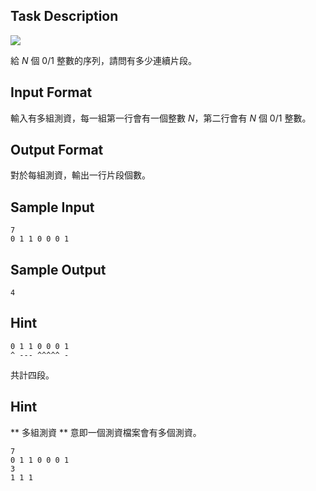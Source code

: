 ## Task Description ##

![](http://i.imgur.com/pr2LpNr.jpg)

給 $N$ 個 0/1 整數的序列，請問有多少連續片段。

## Input Format ##

輸入有多組測資，每一組第一行會有一個整數 $N$，第二行會有 $N$ 個 0/1 整數。

## Output Format ##

對於每組測資，輸出一行片段個數。

## Sample Input ##
```
7
0 1 1 0 0 0 1
```

## Sample Output ##
```
4
```

## Hint ##

```
0 1 1 0 0 0 1
^ --- ^^^^^ -
```

共計四段。

## Hint ##

** 多組測資 ** 意即一個測資檔案會有多個測資。

```
7
0 1 1 0 0 0 1
3
1 1 1
```